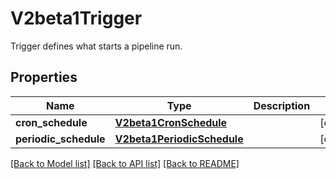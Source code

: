 # V2beta1Trigger

Trigger defines what starts a pipeline run.

## Properties

| Name                  | Type                                                      | Description | Notes      |
| --------------------- | --------------------------------------------------------- | ----------- | ---------- |
| **cron_schedule**     | [**V2beta1CronSchedule**](V2beta1CronSchedule.md)         |             | [optional] |
| **periodic_schedule** | [**V2beta1PeriodicSchedule**](V2beta1PeriodicSchedule.md) |             | [optional] |

[[Back to Model list]](../README.md#documentation-for-models) [[Back to API list]](../README.md#documentation-for-api-endpoints) [[Back to README]](../README.md)
